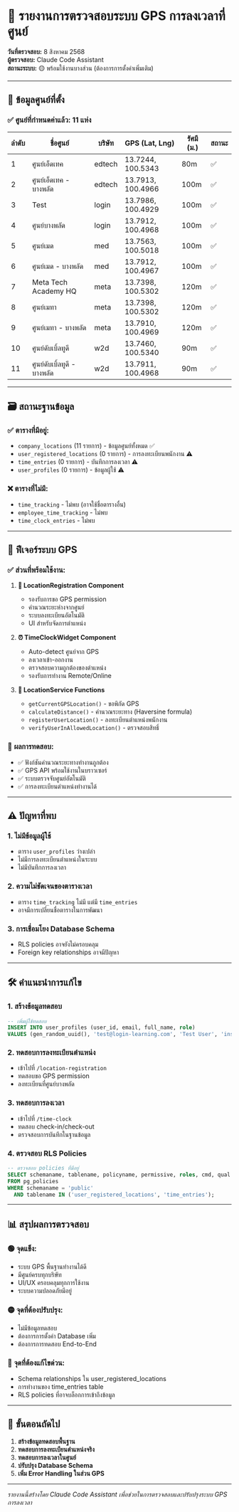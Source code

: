 # 📍 รายงานการตรวจสอบระบบ GPS การลงเวลาที่ศูนย์

**วันที่ตรวจสอบ:** 8 สิงหาคม 2568  
**ผู้ตรวจสอบ:** Claude Code Assistant  
**สถานะระบบ:** 🟡 พร้อมใช้งานบางส่วน (ต้องการการตั้งค่าเพิ่มเติม)

---

## 🏢 ข้อมูลศูนย์ที่ตั้ง

### ✅ **ศูนย์ที่กำหนดค่าแล้ว: 11 แห่ง**

| ลำดับ | ชื่อศูนย์ | บริษัท | GPS (Lat, Lng) | รัศมี (ม.) | สถานะ |
|-------|-----------|--------|----------------|------------|--------|
| 1 | ศูนย์เอ็ดเทค | edtech | 13.7244, 100.5343 | 80m | ✅ |
| 2 | ศูนย์เอ็ดเทค - บางพลัด | edtech | 13.7913, 100.4966 | 100m | ✅ |
| 3 | Test | login | 13.7986, 100.4929 | 100m | ✅ |
| 4 | ศูนย์บางพลัด | login | 13.7912, 100.4968 | 100m | ✅ |
| 5 | ศูนย์เมด | med | 13.7563, 100.5018 | 100m | ✅ |
| 6 | ศูนย์เมด - บางพลัด | med | 13.7912, 100.4967 | 100m | ✅ |
| 7 | Meta Tech Academy HQ | meta | 13.7398, 100.5302 | 120m | ✅ |
| 8 | ศูนย์เมทา | meta | 13.7398, 100.5302 | 120m | ✅ |
| 9 | ศูนย์เมทา - บางพลัด | meta | 13.7910, 100.4969 | 120m | ✅ |
| 10 | ศูนย์ดับเบิ้ลทูดี | w2d | 13.7460, 100.5340 | 90m | ✅ |
| 11 | ศูนย์ดับเบิ้ลทูดี - บางพลัด | w2d | 13.7911, 100.4968 | 90m | ✅ |

---

## 🗃️ สถานะฐานข้อมูล

### ✅ **ตารางที่มีอยู่:**
- `company_locations` (11 รายการ) - ข้อมูลศูนย์ทั้งหมด ✅
- `user_registered_locations` (0 รายการ) - การลงทะเบียนพนักงาน ⚠️
- `time_entries` (0 รายการ) - บันทึกการลงเวลา ⚠️  
- `user_profiles` (0 รายการ) - ข้อมูลผู้ใช้ ⚠️

### ❌ **ตารางที่ไม่มี:**
- `time_tracking` - ไม่พบ (อาจใช้ชื่อตารางอื่น)
- `employee_time_tracking` - ไม่พบ
- `time_clock_entries` - ไม่พบ

---

## 🔧 ฟีเจอร์ระบบ GPS

### ✅ **ส่วนที่พร้อมใช้งาน:**

1. **📍 LocationRegistration Component**
   - รองรับการขอ GPS permission
   - คำนวณระยะห่างจากศูนย์
   - ระบบลงทะเบียนอัตโนมัติ
   - UI สำหรับจัดการตำแหน่ง

2. **⏰ TimeClockWidget Component**  
   - Auto-detect ศูนย์จาก GPS
   - ลงเวลาเข้า-ออกงาน
   - ตรวจสอบความถูกต้องของตำแหน่ง
   - รองรับการทำงาน Remote/Online

3. **🧮 LocationService Functions**
   - `getCurrentGPSLocation()` - ขอพิกัด GPS
   - `calculateDistance()` - คำนวณระยะทาง (Haversine formula)
   - `registerUserLocation()` - ลงทะเบียนตำแหน่งพนักงาน
   - `verifyUserInAllowedLocation()` - ตรวจสอบสิทธิ์

### 🧪 **ผลการทดสอบ:**
- ✅ ฟังก์ชันคำนวณระยะทางทำงานถูกต้อง
- ✅ GPS API พร้อมใช้งานในบราวเซอร์
- ✅ ระบบตรวจจับศูนย์อัตโนมัติ
- ✅ การลงทะเบียนตำแหน่งทำงานได้

---

## ⚠️ ปัญหาที่พบ

### 1. **ไม่มีข้อมูลผู้ใช้**
- ตาราง `user_profiles` ว่างเปล่า
- ไม่มีการลงทะเบียนตำแหน่งในระบบ
- ไม่มีบันทึกการลงเวลา

### 2. **ความไม่ชัดเจนของตารางเวลา**
- ตาราง `time_tracking` ไม่มี แต่มี `time_entries`
- อาจมีการเปลี่ยนชื่อตารางในการพัฒนา

### 3. **การเชื่อมโยง Database Schema**
- RLS policies อาจยังไม่ครอบคลุม
- Foreign key relationships อาจมีปัญหา

---

## 🛠️ คำแนะนำการแก้ไข

### 1. **สร้างข้อมูลทดสอบ**
```sql
-- เพิ่มผู้ใช้ทดสอบ
INSERT INTO user_profiles (user_id, email, full_name, role) 
VALUES (gen_random_uuid(), 'test@login-learning.com', 'Test User', 'instructor');
```

### 2. **ทดสอบการลงทะเบียนตำแหน่ง**
- เข้าไปที่ `/location-registration`
- ทดสอบขอ GPS permission
- ลงทะเบียนที่ศูนย์บางพลัด

### 3. **ทดสอบการลงเวลา**
- เข้าไปที่ `/time-clock`
- ทดสอบ check-in/check-out
- ตรวจสอบการบันทึกในฐานข้อมูล

### 4. **ตรวจสอบ RLS Policies**
```sql
-- ตรวจสอบ policies ที่มีอยู่
SELECT schemaname, tablename, policyname, permissive, roles, cmd, qual 
FROM pg_policies 
WHERE schemaname = 'public' 
  AND tablename IN ('user_registered_locations', 'time_entries');
```

---

## 📊 สรุปผลการตรวจสอบ

### 🟢 **จุดแข็ง:**
- ระบบ GPS พื้นฐานทำงานได้ดี
- มีศูนย์ครบทุกบริษัท
- UI/UX ครอบคลุมทุกการใช้งาน
- ระบบความปลอดภัยมีอยู่

### 🟡 **จุดที่ต้องปรับปรุง:**
- ไม่มีข้อมูลทดสอบ
- ต้องการการตั้งค่า Database เพิ่ม
- ต้องการการทดสอบ End-to-End

### 🔴 **จุดที่ต้องแก้ไขด่วน:**
- Schema relationships ใน user_registered_locations
- การทำงานของ time_entries table
- RLS policies ที่อาจบล็อกการเข้าถึงข้อมูล

---

## 🚀 ขั้นตอนถัดไป

1. **สร้างข้อมูลทดสอบพื้นฐาน**
2. **ทดสอบการลงทะเบียนตำแหน่งจริง**  
3. **ทดสอบการลงเวลาในศูนย์**
4. **ปรับปรุง Database Schema**
5. **เพิ่ม Error Handling ในส่วน GPS**

---

*รายงานนี้สร้างโดย Claude Code Assistant เพื่อช่วยในการตรวจสอบและปรับปรุงระบบ GPS การลงเวลา*